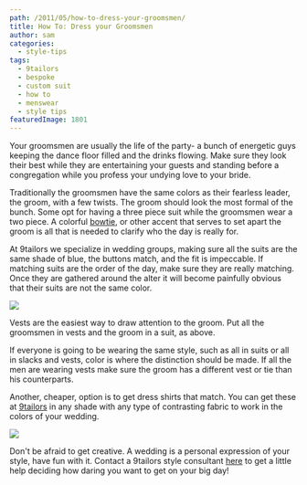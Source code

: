 ```yaml
---
path: /2011/05/how-to-dress-your-groomsmen/
title: How To: Dress your Groomsmen
author: sam
categories: 
  - style-tips
tags: 
  - 9tailors
  - bespoke
  - custom suit
  - how to
  - menswear
  - style tips
featuredImage: 1801
---
```

Your groomsmen are usually the life of the party- a bunch of energetic guys keeping the dance floor filled and the drinks flowing. Make sure they look their best while they are entertaining your guests and standing before a congregation while you profess your undying love to your bride.

Traditionally the groomsmen have the same colors as their fearless leader, the groom, with a few twists. The groom should look the most formal of the bunch. Some opt for having a three piece suit while the groomsmen wear a two piece. A colorful [bowtie](http://9tailors.blogspot.com/2011/03/wednesdays-get-this-oootie-bowties.html), or other accent that serves to set apart the groom is all that is needed to clarify who the day is really for.

At 9tailors we specialize in wedding groups, making sure all the suits are the same shade of blue, the buttons match, and the fit is impeccable. If matching suits are the order of the day, make sure they are really matching. Once they are gathered around the alter it will become painfully obvious that their suits are not the same color.

![](http://1.bp.blogspot.com/-352an-OzL-k/Tcle9bVEHLI/AAAAAAAAAUI/NyS7B1fjo8M/s320/imgres.jpg)

Vests are the easiest way to draw attention to the groom. Put all the groomsmen in vests and the groom in a suit, as above.

If everyone is going to be wearing the same style, such as all in suits or all in slacks and vests, color is where the distinction should be made. If all the men are wearing vests make sure the groom has a different vest or tie than his counterparts.

Another, cheaper, option is to get dress shirts that match. You can get these at [9tailors](http://www.blogger.com/www.9tailors.com) in any shade with any type of contrasting fabric to work in the colors of your wedding.

[![](http://2.bp.blogspot.com/-wqp1_EFSzcY/Tclg62svIJI/AAAAAAAAAUQ/dmQU3Uqrjxs/s320/imgres.jpg)](http://2.bp.blogspot.com/-wqp1_EFSzcY/Tclg62svIJI/AAAAAAAAAUQ/dmQU3Uqrjxs/s1600/imgres.jpg)

Don't be afraid to get creative. A wedding is a personal expression of your style, have fun with it. Contact a 9tailors style consultant [here](mailto:info@9tailors.com) to get a little help deciding how daring you want to get on your big day!